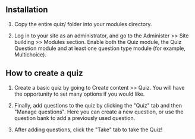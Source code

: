 ## Installation

1. Copy the entire quiz/ folder into your modules directory.

2. Log in to your site as an administrator, and go to the Administer >> Site building >> Modules
   section. Enable both the Quiz module, the Quiz Question module and at least one question type module
   (for example, Multichoice).

## How to create a quiz

1. Create a basic quiz by going to Create content >> Quiz. You will have
   the opportunity to set many options if you would like.

2. Finally, add questions to the quiz by clicking the "Quiz" tab and then "Manage questions". Here you can create a new question, or use the question bank to add a previously used question.

3. After adding questions, click the "Take" tab to take the Quiz!
